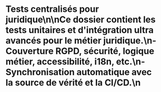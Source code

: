 # Tests centralisés pour juridique\n\nCe dossier contient les tests unitaires et d'intégration ultra avancés pour le métier juridique.\n- Couverture RGPD, sécurité, logique métier, accessibilité, i18n, etc.\n- Synchronisation automatique avec la source de vérité et la CI/CD.\n
